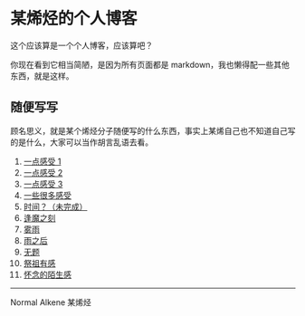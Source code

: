 # 某烯烃的个人博客

这个应该算是一个个人博客，应该算吧？

你现在看到它相当简陋，是因为所有页面都是 markdown，我也懒得配一些其他东西，就是这样。

## 随便写写
顾名思义，就是某个烯烃分子随便写的什么东西，事实上某烯自己也不知道自己写的是什么，大家可以当作胡言乱语去看。

1. [一点感受 1](bdwgpgngz_/001.md)
2. [一点感受 2](bdwgpgngz_/002.md)
3. [一点感受 3](bdwgpgngz_/003.md)
4. [一些很多感受](bdwgpgngz_/004.md)
5. [时间？（未完成）](bdwgpgngz_/005.md)
6. [逢魔之刻](bdwgpgngz_/006.md)
7. [雾雨](bdwgpgngz_/007.md)
8. [雨之后](bdwgpgngz_/008.md)
9. [无题](bdwgpgngz_/009.md)
10. [祭祖有感](bdwgpgngz_/010.md)
11. [怀念的陌生感](bdwgpgngz_/011.md)

---

Normal Alkene 某烯烃
